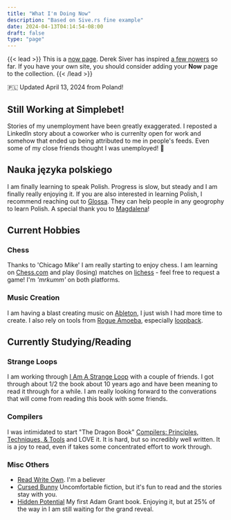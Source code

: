 ```yaml
---
title: "What I'm Doing Now"
description: "Based on Sive.rs fine example"
date: 2024-04-13T04:14:54-08:00
draft: false
type: "page"
---
```


{{< lead >}}
This is a [now page](https://nownownow.com/about). Derek Siver has inspired [a few nowers](https://nownownow.com/) so far. If you have your own site, you should consider adding your **Now** page to the collection.
{{< /lead >}}

:poland: Updated April 13, 2024 from Poland!

## Still Working at Simplebet!

Stories of my unemployment have been greatly exaggerated. I reposted a LinkedIn story about a coworker who is currenlty open for work and somehow that ended up being attributed to me in people's feeds. Even some of my close friends thought I was unemployed! :see_no_evil:

## Nauka języka polskiego

I am finally learning to speak Polish. Progress is slow, but steady and I am finally really enjoying it. If you are also interested in learning Polish, I recommend reaching out to [Glossa](https://e-polish.eu/polish-for-foreigners). They can help people in any geogrophy to learn Polish. A special thank you to [Magdalena](https://e-polish.eu/en/polish_teachers_online/magdalena_wygladacz)!

## Current Hobbies

### Chess

Thanks to 'Chicago Mike' I am really starting to enjoy chess. I am learning on [Chess.com](https://www.chess.com) and play (losing) matches on [lichess](https://lichess.org/) - feel free to request a game! I'm _'mrkumm'_ on both platforms.

### Music Creation

I am having a blast creating music on [Ableton](https://www.ableton.com/), I just wish I had more time to create. I also rely on tools from [Rogue Amoeba](https://rogueamoeba.com/), especially [loopback](https://rogueamoeba.com/loopback/).

## Currently Studying/Reading

### Strange Loops

I am working through [I Am A Strange Loop](https://www.amazon.com/Am-Strange-Loop-Douglas-Hofstadter-ebook/dp/B004PYDBS0/) with a couple of friends. I got through about 1/2 the book about 10 years ago and have been meaning to read it through for a while. I am really looking forward to the converations that will come from reading this book with some friends.

### Compilers

I was intimidated to start "The Dragon Book" [Compilers: Principles, Techniques, & Tools](https://www.amazon.com/Compilers-Principles-Techniques-Alfred-Aho-ebook/dp/B009TGD06W) and LOVE it. It is hard, but so incredibly well written. It is a joy to read, even if takes some concentrated effort to work through.

### Misc Others

- [Read Write Own](https://www.amazon.com/Read-Write-Own-Building-Internet-ebook/dp/B0C8FNFV38). I'm a believer
- [Cursed Bunny](https://www.amazon.com/Cursed-Bunny-Bora-Chung-ebook/dp/B0CLL1MSS1) Uncomfortable fiction, but it's fun to read and the stories stay with you.
- [Hidden Potential](https://www.amazon.com/Hidden-Potential-Science-Achieving-Greater-ebook/dp/B0C5LN1BCM) My first Adam Grant book. Enjoying it, but at 25% of the way in I am still waiting for the grand reveal.
